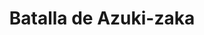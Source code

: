 ﻿---
title: "Batalla de Azuki-zaka"
permalink: periodes_536.html
layout: periode
dataInici: 1548
sidebar: periodes
pares:
  - 162:
    title: "Sengoku jidai"
    dataInici: "(1467)"
    dataFi: "(1603)"

fills:
jocsPrincipals:
jocsEscenaris:
jocsEpoca:
jocsEpocaEscenaris:
  - title: "Samurai Battles"
    bggId: 122913
    escenari: "Second Battle of Azuki-zaka 1548"

---

